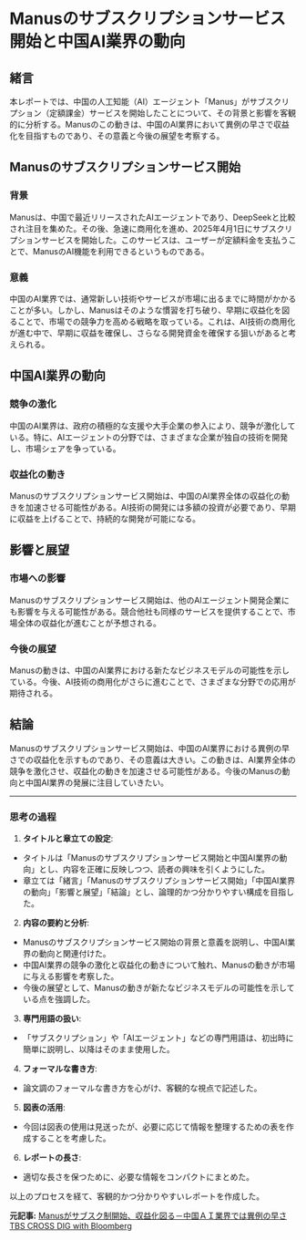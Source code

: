 # Manusのサブスクリプションサービス開始と中国AI業界の動向

## 緒言

本レポートでは、中国の人工知能（AI）エージェント「Manus」がサブスクリプション（定額課金）サービスを開始したことについて、その背景と影響を客観的に分析する。Manusのこの動きは、中国のAI業界において異例の早さで収益化を目指すものであり、その意義と今後の展望を考察する。

## Manusのサブスクリプションサービス開始

### 背景

Manusは、中国で最近リリースされたAIエージェントであり、DeepSeekと比較され注目を集めた。その後、急速に商用化を進め、2025年4月1日にサブスクリプションサービスを開始した。このサービスは、ユーザーが定額料金を支払うことで、ManusのAI機能を利用できるというものである。

### 意義

中国のAI業界では、通常新しい技術やサービスが市場に出るまでに時間がかかることが多い。しかし、Manusはそのような慣習を打ち破り、早期に収益化を図ることで、市場での競争力を高める戦略を取っている。これは、AI技術の商用化が進む中で、早期に収益を確保し、さらなる開発資金を確保する狙いがあると考えられる。

## 中国AI業界の動向

### 競争の激化

中国のAI業界は、政府の積極的な支援や大手企業の参入により、競争が激化している。特に、AIエージェントの分野では、さまざまな企業が独自の技術を開発し、市場シェアを争っている。

### 収益化の動き

Manusのサブスクリプションサービス開始は、中国のAI業界全体の収益化の動きを加速させる可能性がある。AI技術の開発には多額の投資が必要であり、早期に収益を上げることで、持続的な開発が可能になる。

## 影響と展望

### 市場への影響

Manusのサブスクリプションサービス開始は、他のAIエージェント開発企業にも影響を与える可能性がある。競合他社も同様のサービスを提供することで、市場全体の収益化が進むことが予想される。

### 今後の展望

Manusの動きは、中国のAI業界における新たなビジネスモデルの可能性を示している。今後、AI技術の商用化がさらに進むことで、さまざまな分野での応用が期待される。

## 結論

Manusのサブスクリプションサービス開始は、中国のAI業界における異例の早さでの収益化を示すものであり、その意義は大きい。この動きは、AI業界全体の競争を激化させ、収益化の動きを加速させる可能性がある。今後のManusの動向と中国AI業界の発展に注目していきたい。

---

### 思考の過程

1. **タイトルと章立ての設定**:
 - タイトルは「Manusのサブスクリプションサービス開始と中国AI業界の動向」とし、内容を正確に反映しつつ、読者の興味を引くようにした。
 - 章立ては「緒言」「Manusのサブスクリプションサービス開始」「中国AI業界の動向」「影響と展望」「結論」とし、論理的かつ分かりやすい構成を目指した。

2. **内容の要約と分析**:
 - Manusのサブスクリプションサービス開始の背景と意義を説明し、中国AI業界の動向と関連付けた。
 - 中国AI業界の競争の激化と収益化の動きについて触れ、Manusの動きが市場に与える影響を考察した。
 - 今後の展望として、Manusの動きが新たなビジネスモデルの可能性を示している点を強調した。

3. **専門用語の扱い**:
 - 「サブスクリプション」や「AIエージェント」などの専門用語は、初出時に簡単に説明し、以降はそのまま使用した。

4. **フォーマルな書き方**:
 - 論文調のフォーマルな書き方を心がけ、客観的な視点で記述した。

5. **図表の活用**:
 - 今回は図表の使用は見送ったが、必要に応じて情報を整理するための表を作成することを考慮した。

6. **レポートの長さ**:
 - 適切な長さを保つために、必要な情報をコンパクトにまとめた。

以上のプロセスを経て、客観的かつ分かりやすいレポートを作成した。

**元記事:** [Manusがサブスク制開始、収益化図る－中国ＡＩ業界では異例の早さ TBS CROSS DIG with Bloomberg](https://newsdig.tbs.co.jp/articles/withbloomberg/1826059)